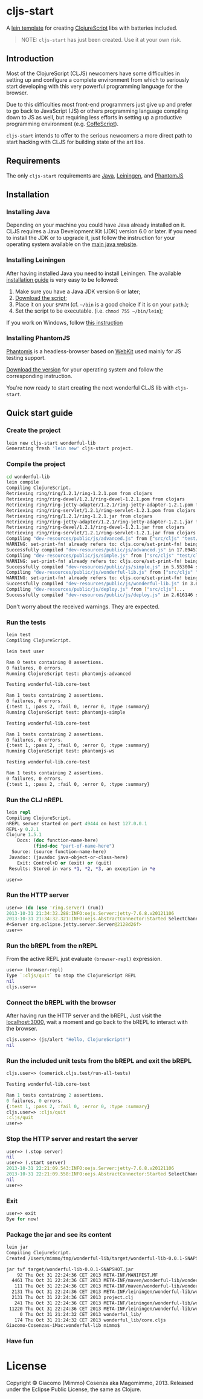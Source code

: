# cljs-start

A [lein template][1] for creating [ClojureScript][2] libs with
batteries included.

> NOTE: `cljs-start` has just been created. Use it at your own risk.

## Introduction

Most of the ClojureScript (CLJS) newcomers have some difficulties in
setting up and configure a complete environment from which to
seriously start developing with this very powerful programming
language for the browser.

Due to this difficulties most front-end programmers just give up and
prefer to go back to JavaScript (JS) or others programming language
compiling down to JS as well, but requiring less efforts in setting up
a productive programming environment (e.g. [CoffeScript][3]).

`cljs-start` intends to offer to the serious newcomers a more direct
path to start hacking with CLJS for building state of the art libs.

## Requirements

The only `cljs-start` requirements are [Java][4], [Leiningen][5], and
[PhantomJS][6]

## Installation

### Installing Java

Depending on your machine you could have Java already installed on
it. CLJS requires a Java Development Kit (JDK) version 6.0 or
later. If you need to install the JDK or to upgrade it, just follow
the instruction for your operating system available on the
[main java website][7].

### Installing Leiningen

After having installed Java you need to install Leiningen. The
available [installation guide][7] is very easy to be followed:

1. Make sure you have a Java JDK version 6 or later;
2. [Download the script][8];
3. Place it on your `$PATH` (cf. `~/bin` is a good choice if it is on your `path`.);
4. Set the script to be executable. (i.e. `chmod 755 ~/bin/lein`);

If you work on Windows, follow [this instruction][9]

### Installing PhantomJS

[Phantomjs][6] is a headless-browser based on [WebKit][10] used mainly
for JS testing support.

[Download the version][11] for your operating system and follow the
corresponding instruction.

You're now ready to start creating the next wonderful CLJS lib with
`cljs-start`.

## Quick start guide

### Create the project

```bash
lein new cljs-start wonderful-lib
Generating fresh 'lein new' cljs-start project.
```

### Compile the project

```bash
cd wonderful-lib
lein compile
Compiling ClojureScript.
Retrieving ring/ring/1.2.1/ring-1.2.1.pom from clojars
Retrieving ring/ring-devel/1.2.1/ring-devel-1.2.1.pom from clojars
Retrieving ring/ring-jetty-adapter/1.2.1/ring-jetty-adapter-1.2.1.pom from clojars
Retrieving ring/ring-servlet/1.2.1/ring-servlet-1.2.1.pom from clojars
Retrieving ring/ring/1.2.1/ring-1.2.1.jar from clojars
Retrieving ring/ring-jetty-adapter/1.2.1/ring-jetty-adapter-1.2.1.jar from clojars
Retrieving ring/ring-devel/1.2.1/ring-devel-1.2.1.jar from clojars
Retrieving ring/ring-servlet/1.2.1/ring-servlet-1.2.1.jar from clojars
Compiling "dev-resources/public/js/advanced.js" from ["src/cljs" "test/cljs"]...
WARNING: set-print-fn! already refers to: cljs.core/set-print-fn! being replaced by: cemerick.cljs.test/set-print-fn! at line 252 /Users/mimmo/tmp/wonderful-lib/target/cljsbuild-compiler-0/cemerick/cljs/test.cljs
Successfully compiled "dev-resources/public/js/advanced.js" in 17.894572 seconds.
Compiling "dev-resources/public/js/simple.js" from ["src/cljs" "test/cljs"]...
WARNING: set-print-fn! already refers to: cljs.core/set-print-fn! being replaced by: cemerick.cljs.test/set-print-fn! at line 252 /Users/mimmo/tmp/wonderful-lib/target/cljsbuild-compiler-1/cemerick/cljs/test.cljs
Successfully compiled "dev-resources/public/js/simple.js" in 5.553004 seconds.
Compiling "dev-resources/public/js/wonderful-lib.js" from ["src/cljs" "test/cljs" "dev-resources/tools/repl"]...
WARNING: set-print-fn! already refers to: cljs.core/set-print-fn! being replaced by: cemerick.cljs.test/set-print-fn! at line 252 /Users/mimmo/tmp/wonderful-lib/target/cljsbuild-compiler-2/cemerick/cljs/test.cljs
Successfully compiled "dev-resources/public/js/wonderful-lib.js" in 3.698392 seconds.
Compiling "dev-resources/public/js/deploy.js" from ["src/cljs"]...
Successfully compiled "dev-resources/public/js/deploy.js" in 2.616146 seconds.
```

Don't worry about the received warnings. They are expected. 

### Run the tests

```bash
lein test
Compiling ClojureScript.

lein test user

Ran 0 tests containing 0 assertions.
0 failures, 0 errors.
Running ClojureScript test: phantomjs-advanced

Testing wonderful-lib.core-test

Ran 1 tests containing 2 assertions.
0 failures, 0 errors.
{:test 1, :pass 2, :fail 0, :error 0, :type :summary}
Running ClojureScript test: phantomjs-simple

Testing wonderful-lib.core-test

Ran 1 tests containing 2 assertions.
0 failures, 0 errors.
{:test 1, :pass 2, :fail 0, :error 0, :type :summary}
Running ClojureScript test: phantomjs-ws

Testing wonderful-lib.core-test

Ran 1 tests containing 2 assertions.
0 failures, 0 errors.
{:test 1, :pass 2, :fail 0, :error 0, :type :summary}
```

### Run the CLJ nREPL

```clj
lein repl
Compiling ClojureScript.
nREPL server started on port 49444 on host 127.0.0.1
REPL-y 0.2.1
Clojure 1.5.1
    Docs: (doc function-name-here)
          (find-doc "part-of-name-here")
  Source: (source function-name-here)
 Javadoc: (javadoc java-object-or-class-here)
    Exit: Control+D or (exit) or (quit)
 Results: Stored in vars *1, *2, *3, an exception in *e

user=>
```

### Run the HTTP server

```clj
user=> (do (use 'ring.server) (run))
2013-10-31 21:34:32.288:INFO:oejs.Server:jetty-7.6.8.v20121106
2013-10-31 21:34:32.321:INFO:oejs.AbstractConnector:Started SelectChannelConnector@0.0.0.0:3000
#<Server org.eclipse.jetty.server.Server@2128d26f>
user=>
```

### Run the bREPL from the nREPL

From the active REPL just evaluate `(browser-repl)` expression.

```clj
user=> (browser-repl)
Type `:cljs/quit` to stop the ClojureScript REPL
nil
cljs.user=>
```

### Connect the bREPL with the browser

After having run the HTTP server and the bREPL, Just visit the
[localhost:3000][12], wait a moment and go back to the bREPL to
interact with the browser.

```clj
cljs.user=> (js/alert "Hello, ClojureScript!")
nil
```

### Run the included unit tests from the bREPL and exit the bREPL

```clj
cljs.user=> (cemerick.cljs.test/run-all-tests)

Testing wonderful-lib.core-test

Ran 1 tests containing 2 assertions.
0 failures, 0 errors.
{:test 1, :pass 2, :fail 0, :error 0, :type :summary}
cljs.user=> :cljs/quit
:cljs/quit
user=>
```

### Stop the HTTP server and restart the server

```clj
user=> (.stop server)
nil
user=> (.start server)
2013-10-31 22:21:09.543:INFO:oejs.Server:jetty-7.6.8.v20121106
2013-10-31 22:21:09.558:INFO:oejs.AbstractConnector:Started SelectChannelConnector@0.0.0.0:3000
nil
user=>
```

### Exit

```clj
user=> exit
Bye for now!
```

### Package the jar and see its content

```bash
lein jar
Compiling ClojureScript.
Created /Users/mimmo/tmp/wonderful-lib/target/wonderful-lib-0.0.1-SNAPSHOT.jar

jar tvf target/wonderful-lib-0.0.1-SNAPSHOT.jar
    92 Thu Oct 31 22:24:36 CET 2013 META-INF/MANIFEST.MF
  4461 Thu Oct 31 22:24:36 CET 2013 META-INF/maven/wonderful-lib/wonderful-lib/pom.xml
   111 Thu Oct 31 22:24:36 CET 2013 META-INF/maven/wonderful-lib/wonderful-lib/pom.properties
  2131 Thu Oct 31 22:24:36 CET 2013 META-INF/leiningen/wonderful-lib/wonderful-lib/project.clj
  2131 Thu Oct 31 22:24:36 CET 2013 project.clj
   241 Thu Oct 31 22:24:36 CET 2013 META-INF/leiningen/wonderful-lib/wonderful-lib/README.md
 11220 Thu Oct 31 22:24:36 CET 2013 META-INF/leiningen/wonderful-lib/wonderful-lib/LICENSE
     0 Thu Oct 31 21:24:32 CET 2013 wonderful_lib/
   174 Thu Oct 31 21:24:32 CET 2013 wonderful_lib/core.cljs
Giacomo-Cosenzas-iMac:wonderful-lib mimmo$
```

### Have fun

# License

Copyright © Giacomo (Mimmo) Cosenza aka Magomimmo, 2013. Released
under the Eclipse Public License, the same as Clojure.

[1]: https://github.com/technomancy/leiningen/blob/master/doc/TEMPLATES.md
[2]: https://github.com/clojure/clojurescript
[3]: http://coffeescript.org/
[4]: http://www.java.com/en/
[5]: https://github.com/technomancy/leiningen
[6]: http://phantomjs.org/download.html
[7]: https://github.com/technomancy/leiningen#installation
[8]: https://raw.github.com/technomancy/leiningen/stable/bin/lein
[9]: https://github.com/technomancy/leiningen#windows
[10]: http://www.webkit.org/
[11]: http://phantomjs.org/download.html
[12]: http://localhost:3000/
